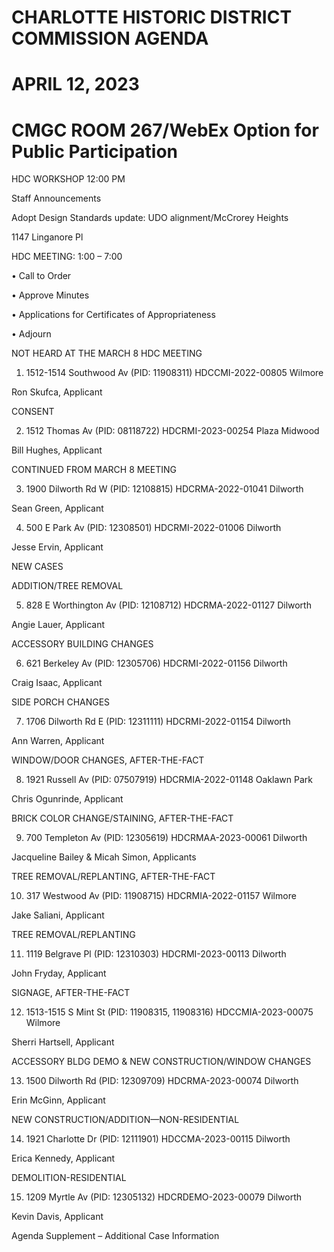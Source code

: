 # CHARLOTTE HISTORIC DISTRICT COMMISSION AGENDA

# APRIL 12, 2023

# CMGC ROOM 267/WebEx Option for Public Participation

HDC WORKSHOP 12:00 PM

Staff Announcements

Adopt Design Standards update: UDO alignment/McCrorey Heights

1147 Linganore Pl

HDC MEETING: 1:00 – 7:00

• Call to Order

• Approve Minutes

• Applications for Certificates of Appropriateness

• Adjourn

NOT HEARD AT THE MARCH 8 HDC MEETING

1. 1512-1514 Southwood Av (PID: 11908311) HDCCMI-2022-00805 Wilmore

Ron Skufca, Applicant

CONSENT

2. 1512 Thomas Av (PID: 08118722) HDCRMI-2023-00254 Plaza Midwood

Bill Hughes, Applicant

CONTINUED FROM MARCH 8 MEETING

3. 1900 Dilworth Rd W (PID: 12108815) HDCRMA-2022-01041 Dilworth

Sean Green, Applicant

4. 500 E Park Av (PID: 12308501) HDCRMI-2022-01006 Dilworth

Jesse Ervin, Applicant

NEW CASES

ADDITION/TREE REMOVAL

5. 828 E Worthington Av (PID: 12108712) HDCRMA-2022-01127 Dilworth

Angie Lauer, Applicant

ACCESSORY BUILDING CHANGES

6. 621 Berkeley Av (PID: 12305706) HDCRMI-2022-01156 Dilworth

Craig Isaac, Applicant

SIDE PORCH CHANGES

7. 1706 Dilworth Rd E (PID: 12311111) HDCRMI-2022-01154 Dilworth

Ann Warren, Applicant

WINDOW/DOOR CHANGES, AFTER-THE-FACT

8. 1921 Russell Av (PID: 07507919) HDCRMIA-2022-01148 Oaklawn Park

Chris Ogunrinde, Applicant

BRICK COLOR CHANGE/STAINING, AFTER-THE-FACT

9. 700 Templeton Av (PID: 12305619) HDCRMAA-2023-00061 Dilworth

Jacqueline Bailey & Micah Simon, Applicants

TREE REMOVAL/REPLANTING, AFTER-THE-FACT

10. 317 Westwood Av (PID: 11908715) HDCRMIA-2022-01157 Wilmore

Jake Saliani, Applicant

TREE REMOVAL/REPLANTING

11. 1119 Belgrave Pl (PID: 12310303) HDCRMI-2023-00113 Dilworth

John Fryday, Applicant

SIGNAGE, AFTER-THE-FACT

12. 1513-1515 S Mint St (PID: 11908315, 11908316) HDCCMIA-2023-00075 Wilmore

Sherri Hartsell, Applicant

ACCESSORY BLDG DEMO & NEW CONSTRUCTION/WINDOW CHANGES

13. 1500 Dilworth Rd (PID: 12309709) HDCRMA-2023-00074 Dilworth

Erin McGinn, Applicant

NEW CONSTRUCTION/ADDITION—NON-RESIDENTIAL

14. 1921 Charlotte Dr (PID: 12111901) HDCCMA-2023-00115 Dilworth

Erica Kennedy, Applicant

DEMOLITION-RESIDENTIAL

15. 1209 Myrtle Av (PID: 12305132) HDCRDEMO-2023-00079 Dilworth

Kevin Davis, Applicant

Agenda Supplement – Additional Case Information
